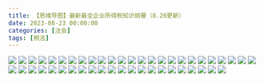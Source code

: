 ```yaml
---
title: 【思维导图】最新最全企业所得税知识纲要（8.20更新）
date: 2023-08-23 00:00:00
categories: [注会]
tags: [税法]
---
```

![](https://jsd.cdn.zzko.cn/gh/richffan/img@main/cpa/tax/【思维导图】最新最全企业所得税知识纲要（8.20更新）_1.webp)
![](https://jsd.cdn.zzko.cn/gh/richffan/img@main/cpa/tax/【思维导图】最新最全企业所得税知识纲要（8.20更新）_2.webp)
![](https://jsd.cdn.zzko.cn/gh/richffan/img@main/cpa/tax/【思维导图】最新最全企业所得税知识纲要（8.20更新）_3.webp)
![](https://jsd.cdn.zzko.cn/gh/richffan/img@main/cpa/tax/【思维导图】最新最全企业所得税知识纲要（8.20更新）_4.webp)
![](https://jsd.cdn.zzko.cn/gh/richffan/img@main/cpa/tax/【思维导图】最新最全企业所得税知识纲要（8.20更新）_5.webp)
![](https://jsd.cdn.zzko.cn/gh/richffan/img@main/cpa/tax/【思维导图】最新最全企业所得税知识纲要（8.20更新）_6.webp)
![](https://jsd.cdn.zzko.cn/gh/richffan/img@main/cpa/tax/【思维导图】最新最全企业所得税知识纲要（8.20更新）_7.webp)
![](https://jsd.cdn.zzko.cn/gh/richffan/img@main/cpa/tax/【思维导图】最新最全企业所得税知识纲要（8.20更新）_8.webp)
![](https://jsd.cdn.zzko.cn/gh/richffan/img@main/cpa/tax/【思维导图】最新最全企业所得税知识纲要（8.20更新）_9.webp)
![](https://jsd.cdn.zzko.cn/gh/richffan/img@main/cpa/tax/【思维导图】最新最全企业所得税知识纲要（8.20更新）_10.webp)
![](https://jsd.cdn.zzko.cn/gh/richffan/img@main/cpa/tax/【思维导图】最新最全企业所得税知识纲要（8.20更新）_11.webp)
![](https://jsd.cdn.zzko.cn/gh/richffan/img@main/cpa/tax/【思维导图】最新最全企业所得税知识纲要（8.20更新）_12.webp)
![](https://jsd.cdn.zzko.cn/gh/richffan/img@main/cpa/tax/【思维导图】最新最全企业所得税知识纲要（8.20更新）_13.webp)
![](https://jsd.cdn.zzko.cn/gh/richffan/img@main/cpa/tax/【思维导图】最新最全企业所得税知识纲要（8.20更新）_14.webp)
![](https://jsd.cdn.zzko.cn/gh/richffan/img@main/cpa/tax/【思维导图】最新最全企业所得税知识纲要（8.20更新）_15.webp)
![](https://jsd.cdn.zzko.cn/gh/richffan/img@main/cpa/tax/【思维导图】最新最全企业所得税知识纲要（8.20更新）_16.webp)
![](https://jsd.cdn.zzko.cn/gh/richffan/img@main/cpa/tax/【思维导图】最新最全企业所得税知识纲要（8.20更新）_17.webp)
![](https://jsd.cdn.zzko.cn/gh/richffan/img@main/cpa/tax/【思维导图】最新最全企业所得税知识纲要（8.20更新）_18.webp)
![](https://jsd.cdn.zzko.cn/gh/richffan/img@main/cpa/tax/【思维导图】最新最全企业所得税知识纲要（8.20更新）_19.webp)
![](https://jsd.cdn.zzko.cn/gh/richffan/img@main/cpa/tax/【思维导图】最新最全企业所得税知识纲要（8.20更新）_20.webp)
![](https://jsd.cdn.zzko.cn/gh/richffan/img@main/cpa/tax/【思维导图】最新最全企业所得税知识纲要（8.20更新）_21.webp)
![](https://jsd.cdn.zzko.cn/gh/richffan/img@main/cpa/tax/【思维导图】最新最全企业所得税知识纲要（8.20更新）_22.webp)
![](https://jsd.cdn.zzko.cn/gh/richffan/img@main/cpa/tax/【思维导图】最新最全企业所得税知识纲要（8.20更新）_23.webp)
![](https://jsd.cdn.zzko.cn/gh/richffan/img@main/cpa/tax/【思维导图】最新最全企业所得税知识纲要（8.20更新）_24.webp)
![](https://jsd.cdn.zzko.cn/gh/richffan/img@main/cpa/tax/【思维导图】最新最全企业所得税知识纲要（8.20更新）_25.webp)
![](https://jsd.cdn.zzko.cn/gh/richffan/img@main/cpa/tax/【思维导图】最新最全企业所得税知识纲要（8.20更新）_26.webp)
![](https://jsd.cdn.zzko.cn/gh/richffan/img@main/cpa/tax/【思维导图】最新最全企业所得税知识纲要（8.20更新）_27.webp)
![](https://jsd.cdn.zzko.cn/gh/richffan/img@main/cpa/tax/【思维导图】最新最全企业所得税知识纲要（8.20更新）_28.webp)
![](https://jsd.cdn.zzko.cn/gh/richffan/img@main/cpa/tax/【思维导图】最新最全企业所得税知识纲要（8.20更新）_29.webp)
![](https://jsd.cdn.zzko.cn/gh/richffan/img@main/cpa/tax/【思维导图】最新最全企业所得税知识纲要（8.20更新）_30.webp)
![](https://jsd.cdn.zzko.cn/gh/richffan/img@main/cpa/tax/【思维导图】最新最全企业所得税知识纲要（8.20更新）_31.webp)
![](https://jsd.cdn.zzko.cn/gh/richffan/img@main/cpa/tax/【思维导图】最新最全企业所得税知识纲要（8.20更新）_32.webp)
![](https://jsd.cdn.zzko.cn/gh/richffan/img@main/cpa/tax/【思维导图】最新最全企业所得税知识纲要（8.20更新）_33.webp)
![](https://jsd.cdn.zzko.cn/gh/richffan/img@main/cpa/tax/【思维导图】最新最全企业所得税知识纲要（8.20更新）_34.webp)
![](https://jsd.cdn.zzko.cn/gh/richffan/img@main/cpa/tax/【思维导图】最新最全企业所得税知识纲要（8.20更新）_35.webp)
![](https://jsd.cdn.zzko.cn/gh/richffan/img@main/cpa/tax/【思维导图】最新最全企业所得税知识纲要（8.20更新）_36.webp)
![](https://jsd.cdn.zzko.cn/gh/richffan/img@main/cpa/tax/【思维导图】最新最全企业所得税知识纲要（8.20更新）_37.webp)
![](https://jsd.cdn.zzko.cn/gh/richffan/img@main/cpa/tax/【思维导图】最新最全企业所得税知识纲要（8.20更新）_38.webp)
![](https://jsd.cdn.zzko.cn/gh/richffan/img@main/cpa/tax/【思维导图】最新最全企业所得税知识纲要（8.20更新）_39.webp)
![](https://jsd.cdn.zzko.cn/gh/richffan/img@main/cpa/tax/【思维导图】最新最全企业所得税知识纲要（8.20更新）_40.webp)
![](https://jsd.cdn.zzko.cn/gh/richffan/img@main/cpa/tax/【思维导图】最新最全企业所得税知识纲要（8.20更新）_41.webp)
![](https://jsd.cdn.zzko.cn/gh/richffan/img@main/cpa/tax/【思维导图】最新最全企业所得税知识纲要（8.20更新）_42.webp)
![](https://jsd.cdn.zzko.cn/gh/richffan/img@main/cpa/tax/【思维导图】最新最全企业所得税知识纲要（8.20更新）_43.webp)
![](https://jsd.cdn.zzko.cn/gh/richffan/img@main/cpa/tax/【思维导图】最新最全企业所得税知识纲要（8.20更新）_44.webp)
![](https://jsd.cdn.zzko.cn/gh/richffan/img@main/cpa/tax/【思维导图】最新最全企业所得税知识纲要（8.20更新）_45.webp)
![](https://jsd.cdn.zzko.cn/gh/richffan/img@main/cpa/tax/【思维导图】最新最全企业所得税知识纲要（8.20更新）_46.webp)
![](https://jsd.cdn.zzko.cn/gh/richffan/img@main/cpa/tax/【思维导图】最新最全企业所得税知识纲要（8.20更新）_47.webp)
